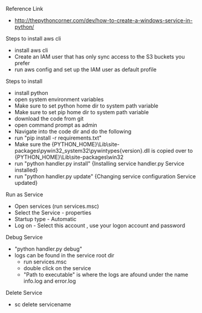 Reference Link
 * http://thepythoncorner.com/dev/how-to-create-a-windows-service-in-python/

Steps to install aws cli
* install aws cli
* Create an IAM user that has only sync access to the S3 buckets you prefer
* run aws config and set up the IAM user as default profile

Steps to install
* install python
* open system environment variables
* Make sure to set python home dir to system path variable
* Make sure to set pip home dir to system path variable
* download the code from git 
* open command prompt as admin
* Navigate into the code dir and do the following
* run "pip install -r requirements.txt"
* Make sure the {PYTHON_HOME}\Lib\site-packages\pywin32_system32\pywintypes{version}.dll
  is copied over to {PYTHON_HOME}\Lib\site-packages\win32
* run "python handler.py install" {Installing service handler.py Service installed}
* run "python handler.py update" {Changing service configuration Service updated}

Run as Service
* Open services (run services.msc)
* Select the Service - properties
* Startup type - Automatic
* Log on - Select this account , use your logon account and password

Debug Service 
* "python handler.py debug"
* logs can be found in the service root dir 
  * run services.msc
  * double click on the service
  * "Path to executable" is where the logs are afound under 
    the name info.log and error.log

Delete Service
* sc delete servicename
